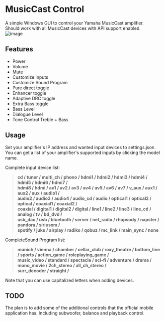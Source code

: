 # MusicCast Control

A simple Windows GUI to control your Yamaha MusicCast amplifier.<br />
Should work with all MusicCast devices with API support enabled.<br />
![image](https://user-images.githubusercontent.com/45910905/205984903-d89765c6-66ce-4fb8-9556-02839adbd232.png)



## Features

* Power
* Volume
* Mute
* Customize inputs
* Customize Sound Program
* Pure direct toggle
* Enhancer toggle
* Adaptive DRC toggle
* Extra Bass toggle
* Bass Level 
* Dialogue Level
* Tone Control Treble + Bass 

## Usage

Set your amplifier's IP address and wanted input devices to settings.json.<br />
You can get a list of your amplifier's supported inputs by clicking the model name.<br />

Complete input device list:<br />
> **cd / tuner / multi_ch / phono / hdmi1 / hdmi2 / hdmi3 / hdmi4 / hdmi5 / hdmi6 / hdmi7 /**<br />
> **hdmi8 / hdmi / av1 / av2 / av3 / av4 / av5 / av6 / av7 / v_aux / aux1 / aux2 / aux / audio1 /**<br />
> **audio2 / audio3 / audio4 / audio_cd / audio / optical1 / optical2 / optical / coaxial1 / coaxial2 /**<br />
> **coaxial / digital1 / digital2 / digital / line1 / line2 / line3 / line_cd / analog / tv / bd_dvd /**<br />
> **usb_dac / usb / bluetooth / server / net_radio / rhapsody / napster / pandora / siriusxm /**<br />
> **spotify / juke / airplay / radiko / qobuz / mc_link / main_sync / none**

CompleteSound Program list:<br />
> **munich / vienna / chamber / cellar_club / roxy_theatre / bottom_line / sports / action_game / roleplaying_game /**<br />
> **music_video / standard / spectacle / sci-fi / adventure / drama / mono_movie / 2ch_stereo / all_ch_stereo /**<br />
> **surr_decoder / straight /**<br />

Note that you can use capitalized letters when adding devices.

## TODO

The plan is to add some of the additional controls that the official mobile application has. Including subwoofer,
balance and playback control.
